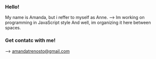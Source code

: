 ### Hello!

My name is Amanda, but i reffer to myself as Anne.
--> Im  working on programming in JavaScript style
And well, im organizing it here between spaces.

### Get contatc with me!

--> amandatrenosto@gmail.com 
